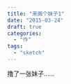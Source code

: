 ```yaml
---
title: "来画个妹子1"
date: "2015-03-24"
draft: true
categories: 
  - "作"
tags: 
  - "sketch"
---
```

撸了一张妹子……
